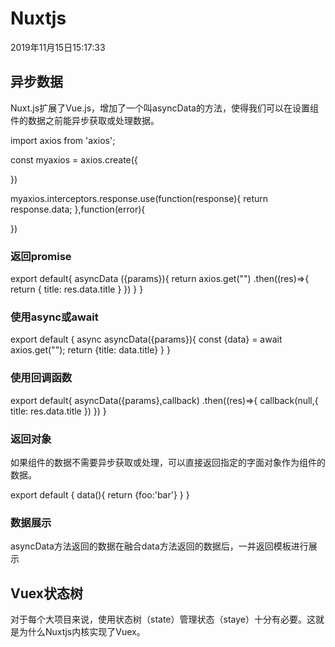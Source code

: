 # Nuxtjs

2019年11月15日15:17:33








## 异步数据

Nuxt.js扩展了Vue.js，增加了一个叫asyncData的方法，使得我们可以在设置组件的数据之前能异步获取或处理数据。


import axios from 'axios';

const myaxios = axios.create({

})

myaxios.interceptors.response.use(function(response){
    return response.data;
},function(error){

})




###  返回promise



export default{
    asyncData ({params}){
        return axios.get("")
        .then((res)=>{
            return {
                title: res.data.title
            }
        })
    }
}



### 使用async或await


export default {
    async asyncData({params}){
         const {data} = await axios.get("");
         return {title: data.title}
    } 
}


### 使用回调函数
export default{
    asyncData({params},callback)
    .then((res)=>{
        callback(null,{
            title: res.data.title
        })
    })
}

### 返回对象
如果组件的数据不需要异步获取或处理，可以直接返回指定的字面对象作为组件的数据。

export default {
    data(){
        return {foo:'bar'}
    }
}


### 数据展示

asyncData方法返回的数据在融合data方法返回的数据后，一并返回模板进行展示

<template>
  <h1>{{title}}</h1>
</template>






## Vuex状态树

对于每个大项目来说，使用状态树（state）管理状态（staye）十分有必要。这就是为什么Nuxtjs内核实现了Vuex。

